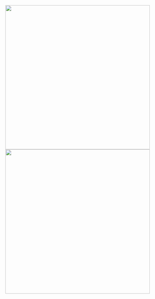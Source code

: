 [<img src="https://github.com/scottybobandy/scottybobandy/blob/master/assets/gauntlet.png" width="450"/>](https://gauntletapp.com/)
[<img src="https://github.com/scottybobandy/scottybobandy/blob/master/assets/dotconfirmed.png" width="450">](http://dotconfirmed.com/)
